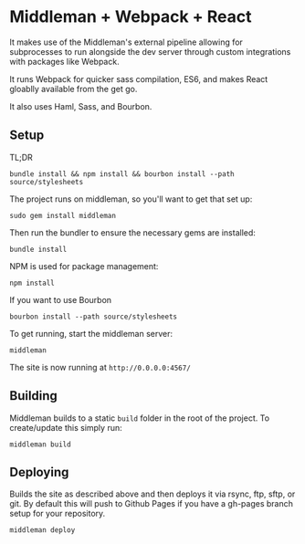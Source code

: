 # Middleman + Webpack + React

It makes use of the Middleman's external pipeline allowing for subprocesses to run alongside the dev server through custom integrations with packages like Webpack.

It runs Webpack for quicker sass compilation, ES6, and makes React gloablly available from the get go.

It also uses Haml, Sass, and Bourbon.


## Setup

TL;DR

    bundle install && npm install && bourbon install --path source/stylesheets

The project runs on middleman, so you'll want to get that set up:

    sudo gem install middleman

Then run the bundler to ensure the necessary gems are installed:

    bundle install

NPM is used for package management:

    npm install

If you want to use Bourbon

    bourbon install --path source/stylesheets

To get running, start the middleman server:

    middleman

The site is now running at `http://0.0.0.0:4567/`

## Building

Middleman builds to a static `build` folder in the root of the project. To create/update this simply run:

    middleman build

## Deploying

Builds the site as described above and then deploys it via rsync, ftp, sftp, or git. By default this will
push to Github Pages if you have a gh-pages branch setup for your repository.

    middleman deploy
